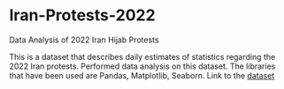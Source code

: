 # Iran-Protests-2022
Data Analysis of 2022 Iran Hijab Protests

This is a dataset that describes daily estimates of statistics regarding the 2022 Iran protests. 
Performed data analysis on this dataset. The libraries that have been used are Pandas, Matplotlib, Seaborn.
Link to the <a href="https://www.kaggle.com/datasets/justin2028/daily-statistics-of-the-2022-iran-protests"> dataset </a>
